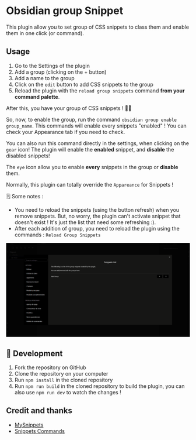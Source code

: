 # Obsidian group Snippet

This plugin allow you to set group of CSS snippets to class them and enable them in one click (or command).


## Usage

1. Go to the Settings of the plugin
2. Add a group (clicking on the + button)
3. Add a name to the group
4. Click on the `edit` button to add CSS snippets to the group
5. Reload the plugin with the `reload group snippets` command **from your command palette**. 

After this, you have your group of CSS snippets ! 🎉🎉

So, now, to enable the group, run the command `obsidian group enable group_name`. This commands will enable every snippets "enabled" ! You can check your Appearance tab if you need to check.

You can also run this command directly in the settings, when clicking on the `gear` icon!
The plugin will enable the **enabled** snippet, and **disable** the disabled snippets!


The `eye` icon allow you to enable **every** snippets in the group or **disable** them.

Normally, this plugin can totally override the `Appareance` for Snippets !

🗒️ Some notes : 
- You need to reload the snippets (using the button refresh) when you remove snippets. But, no worry, the plugin can't activate snippet that doesn't exist ! It's just the list that need some refreshing :).
- After each addition of group, you need to reload the plugin using the commands : `Reload Group Snippets`

![](docs_gif.gif)

## 🤖 Development

1. Fork the repository on GitHub
2. Clone the repository on your computer
3. Run `npm install` in the cloned repository
4. Run `npm run build` in the cloned repository to build the plugin, you can also use `npm run dev` to watch the changes !

## Credit and thanks
- [MySnippets](https://github.com/chetachiezikeuzor/MySnippets-Plugin)
- [Snippets Commands](https://github.com/deathau/snippet-commands-obsidian)
